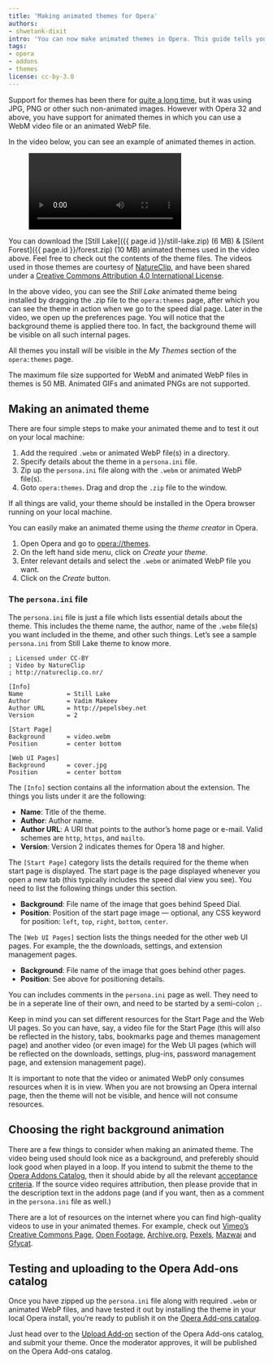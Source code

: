 ```yaml
---
title: 'Making animated themes for Opera'
authors:
- shwetank-dixit
intro: 'You can now make animated themes in Opera. This guide tells you how.'
tags:
- opera
- addons
- themes
license: cc-by-3.0
---
```


Support for themes has been there for [quite a long time](https://dev.opera.com/articles/themes-in-opera-18-and-higher/), but it was using JPG, PNG or other such non-animated images. However with Opera 32 and above, you have support for animated themes in which you can use a WebM video file or an animated WebP file.

In the video below, you can see an example of animated themes in action.

<figure block="figure">
	<video elem="media" controls>
		<source src="{{ page.id }}/video.mp4" type="video/mp4">
		<source src="{{ page.id }}/video.webm" type="video/webm">
	</video>
</figure>

You can download the [Still Lake]({{ page.id }}/still-lake.zip) (6 MB) & [Silent Forest]({{ page.id }}/forest.zip) (10 MB) animated themes used in the video above. Feel free to check out the contents of the theme files. The videos used in those themes are courtesy of [NatureClip](http://natureclip.co.nr/), and have been shared under a [Creative Commons Attribution 4.0 International License](http://creativecommons.org/licenses/by/4.0/). 

In the above video, you can see the *Still Lake* animated theme being installed by dragging the .zip file to the `opera:themes` page, after which you can see the theme in action when we go to the speed dial page. Later in the video, we open up the preferences page. You will notice that the background theme is applied there too. In fact, the background theme will be visible on all such internal pages.

All themes you install will be visible in the *My Themes* section of the `opera:themes` page. 

The maximum file size supported for WebM and animated WebP files in themes is 50 MB. Animated GIFs and animated PNGs are not supported.

## Making an animated theme

There are four simple steps to make your animated theme and to test it out on your local machine:

1. Add the required `.webm` or animated WebP file(s) in a directory.
2. Specify details about the theme in a `persona.ini` file.
3. Zip up the `persona.ini` file along with the `.webm` or animated WebP file(s).
4. Goto `opera:themes`. Drag and drop the `.zip` file to the window.

If all things are valid, your theme should be installed in the Opera browser running on your local machine.

You can easily make an animated theme using the _theme creator_ in Opera.

1. Open Opera and go to [opera://themes](opera://themes).
2. On the left hand side menu, click on _Create your theme_.
3. Enter relevant details and select the `.webm` or animated WebP file you want.
4. Click on the _Create_ button.

### The `persona.ini` file

The `persona.ini` file is just a file which lists essential details about the theme. This includes the theme name, the author, name of the `.webm` file(s) you want included in the theme, and other such things. Let’s see a sample `persona.ini` from Still Lake theme to know more.

	; Licensed under CC-BY
	; Video by NatureClip
	; http://natureclip.co.nr/

	[Info]
	Name			= Still Lake
	Author			= Vadim Makeev
	Author URL		= http://pepelsbey.net
	Version			= 2

	[Start Page]
	Background		= video.webm
	Position		= center bottom

	[Web UI Pages]
	Background		= cover.jpg
	Position		= center bottom

The `[Info]` section contains all the information about the extension. The things you lists under it are the following:

- **Name**: Title of the theme.
- **Author**: Author name.
- **Author URL**: A URI that points to the author’s home page or e-mail. Valid schemes are `http`, `https`, and `mailto`.
- **Version**: Version 2 indicates themes for Opera 18 and higher.

The `[Start Page]` category lists the details required for the theme when start page is displayed. The start page is the page displayed whenever you open a new tab (this typically includes the speed dial view you see). You need to list the following things under this section.

- **Background**: File name of the image that goes behind Speed Dial.
- **Position**: Position of the start page image — optional, any CSS keyword for position: `left`, `top`, `right`, `bottom`, `center`.

The `[Web UI Pages]` section lists the things needed for the other web UI pages. For example, the the downloads, settings, and extension management pages.

- **Background**: File name of the image that goes behind other pages.
- **Position**: See above for positioning details.

You can includes comments in the `persona.ini` page as well. They need to be in a seperate line of their own, and need to be started by a semi-colon `;`.

Keep in mind you can set different resources for the Start Page and the Web UI pages. So you can have, say, a video file for the Start Page (this will also be reflected in the history, tabs, bookmarks page and themes management page) and another video (or even image) for the Web UI pages (which will be reflected on the downloads, settings, plug-ins, password management page, and extension management page).

It is important to note that the video or animated WebP only consumes resources when it is in view. When you are not browsing an Opera internal page, then the theme will not be visible, and hence will not consume resources.

## Choosing the right background animation

There are a few things to consider when making an animated theme. The video being used should look nice as a background, and preferebly should look good when played in a loop. If you intend to submit the theme to the [Opera Addons Catalog](https://addons.opera.com/), then it should abide by all the relevant [acceptance criteria](https://dev.opera.com/extensions/tut_publishing_guidelines.html#acceptance-criteria). If the source video requires attribution, then please provide that in the description text in the addons page (and if you want, then as a comment in the `persona.ini` file as well.)

There are a lot of resources on the internet where you can find high-quality videos to use in your animated themes. For example, check out [Vimeo’s Creative Commons Page](https://vimeo.com/creativecommons), [Open Footage](http://www.openfootage.net), [Archive.org]( https://archive.org/details/movies), [Pexels](https://videos.pexels.com/), [Mazwai](http://mazwai.com/) and [Gfycat](http://gfycat.com).

## Testing and uploading to the Opera Add-ons catalog

Once you have zipped up the `persona.ini` file along with required `.webm` or animated WebP files, and have tested it out by installing the theme in your local Opera install, you’re ready to publish it on the [Opera Add-ons catalog](https://addons.opera.com/).

Just head over to the [Upload Add-on](https://addons.opera.com/developer/upload/) section of the Opera Add-ons catalog, and submit your theme. Once the moderator approves, it will be published on the Opera Add-ons catalog.
